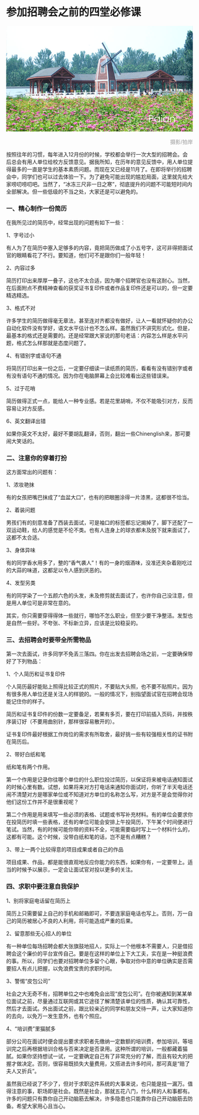 # 参加招聘会之前的四堂必修课

![风车](images/fengche.jpg)
<div style="margin-top:5px;color:#999;text-align:right;">摄影/拍岸</div>

按照往年的习惯，每年进入12月份的时候，学校都会举行一次大型的招聘会。会后总会有用人单位给校方反馈意见。据我所知，在历年的意见反馈中，用人单位提得最多的一直是学生的基本素质问题。而现在又已经是11月了。在即将举行的招聘会中，同学们也可以过去体验一下。为了避免可能出现的尴尬局面，这里就先给大家唠叨唠叨吧。当然了，“冰冻三尺非一日之寒”，彻底提升的问题不可能短时间内全部解决。但一些低级的不当之处，大家还是可以避免的。
 
### 一、精心制作一份简历
 
在我所见过的简历中，经常出现的问题有如下一些：
 
1、字号过小

有人为了在简历中塞入足够多的内容，竟把简历做成了小五号字，这可非得把面试官的眼睛看花了不行。要知道，他们可不是跟你们一般年轻！
 
2、内容过多

简历打印出来厚厚一叠子，这也不太合适，因为哪个招聘官也没有这耐心。当然，在后面附点不费精神查看的获奖证书复印件或者作品复印件还是可以的，但一定要精选精选。
 
3、格式不对

许多学生的简历做得毫无章法，甚至连对齐都没有做好，让人一看就怀疑你的办公自动化软件没有学好，语文水平估计也不怎么样。虽然我们不讲究形式化。但是，最基本的格式还是需要的。还是经常跟大家说的那句老话：内容怎么样是水平问题，格式怎么样那就是态度问题了。
 
4、有错别字或语句不通

将简历打印出来一份之后，一定要仔细读一读纸质的简历，看看有没有错别字或者有没有语句不通的情况。因为你在电脑屏幕上会比较难看出这些错误来。
 
5、过于花哨

简历做得正式一点，能给人一种专业感。若是花里胡哨，不仅不能吸引对方，反而容易让对方反感。
 
6、英文翻译出错

如果你英文不太好，最好不要胡乱翻译，否则，翻出一些Chinenglish来，那可要闹大笑话的。
 
### 二、注意你的穿着打扮
 
这方面常出的问题有：

1、浓妆艳抹

有的女孩把嘴巴抹成了“血盆大口”，也有的把眼圈涂得一片漆黑，这都很不恰当。
 
2、着装问题

男孩们有的刻意准备了西装去面试，可是袖口的标签都忘记揭掉了，脚下还配了一双运动鞋，给人的感觉是不伦不类。也有人连身上的球衣都未及脱下就来面试了，这都不太合适。
 
3、身体异味

有的同学香水用多了，整的“香气袭人”！有的一身的烟酒味，没准还夹杂着刚吃过的大蒜的味道，这都足以令人感到厌恶的。
 
4、发型另类

有的同学染了一个五颜六色的头发，未及修剪就去面试了，也许你自己没注意，但是用人单位可是非常在意的。
 
其实，你只需要穿得得体一些就行，哪怕不怎么职业，但至少要干净整洁。发型也是自然一些好。不夸张、不标新立异，应该是比较稳妥的。

### 三、去招聘会时要带全所需物品
 
第一次去面试，许多同学不免丢三落四。你在出发去招聘会场之前，一定要确保带好了下列物品：
 
1、个人简历和证书复印件
 
个人简历最好能贴上照得比较正式的照片，不要贴大头照，也不要不贴照片。因为有很多用人单位还是关注人的样貌的。一般的情况下，别指望面试官在招聘会现场能记住你的样子。

简历和证书复印件的份数一定要备足，若果有多页，要在打印前插入页码，并按秩序装订好（不要用曲别针，那样很容易散开的）。

证书复印件最好根据工作岗位的需求有所取舍，最好挑一些有较强相关性的证书附在简历后。
 
2、带好白纸和笔
 
纸和笔有两个作用。

第一个作用是记录你往哪个单位的什么职位投过简历，以保证将来被电话通知面试的时候心里有数。试想，如果将来对方打电话来通知你面试时，你听了半天电话还闹不清楚对方是哪家单位或不知道对方单位的名称怎么写，对方是不是会觉得你对他们这份工作并不是很重视呢？

第二个作用是用来填写一些必须的表格、试题或书写补充材料。有的单位会要求你在投简历时填一些表格，还有的单位可能会安排上午投简历，下午某个时间便进行笔试。当然，有的时候可能你带的资料不全，可能需要临时写上一个材料什么的，这都有可能。这个时候，没带白纸和笔的话，岂不是有点糟糕？
 
3、带上一两个比较得意的项目成果或者自己的作品
 
项目成果、作品，都是能很直观地反应你能力的东西，如果你有，一定要带上。适当的时候予以展示，一定会让面试官对投以更多的关注。
 
### 四、求职中要注意自我保护
 
1、别将家庭电话留在简历上
 
简历上只需要留上自己的手机和邮箱即可，不要连家庭电话也写上。否则，万一自己的简历被居心不良的人利用，将可能造成严重的后果。
 
2、留意那些无心招人的单位
 
有一种单位每场招聘会都大张旗鼓地招人，实际上一个他根本不需要人，只是借招聘会这个廉价的平台宣传自己。要是在这样的单位上下大工夫，实在是一种挺浪费的事。所以，同学们也要对招聘单位多留个心眼，争取对你中意的单位确实是否需要招人有点儿把握，以免浪费宝贵的求职时间。
 
3、警惕“皮包公司”
 
社会之大无奇不有，招聘单位之中也难免会出现“皮包公司”。在你被通知到某某单位面试之前，尽量通过互联网或其它途径了解清楚该单位的性质，确认其可靠性，然后才去面试。外出面试之前，跟比较亲近的同学和朋友交待一声，让大家知道你的去向，以免万一发生意外，也有个照应。
 
4、“培训费”里猫腻多
 
部分公司在面试时便会提出要求求职者先缴纳一定数额的培训费，参加培训，等培训完之后再根据培训合格与否来决定是否录用。这种所谓的培训，一般都藏着猫腻。如果你坚持想试一试，一定要确定自己有了非常充分的了解，而且有较大的把握才做决定。否则，很容易既损失大量费用，又搭进去许多时间，那可真是“赔了夫人又折兵”。
 
虽然我已经说了不少了，但对于求职这件系统的大事来说，也只能是挂一漏万。值得注意的事，职场即是社会。既然是社会，那就五花八门，什么样的人和事都有。许多的问题只有靠你自己开动脑筋去解决，许多隐患也只能靠你自己开动脑筋去防备。希望大家用心且当心。
